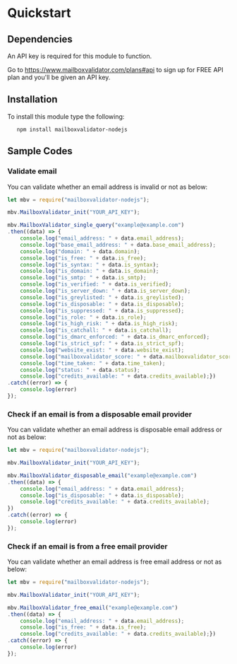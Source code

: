 # Quickstart

## Dependencies

An API key is required for this module to function.

Go to https://www.mailboxvalidator.com/plans#api to sign up for FREE API plan and you'll be given an API key.

## Installation

To install this module type the following:

```
   npm install mailboxvalidator-nodejs
```

## Sample Codes

### Validate email

You can validate whether an email address is invalid or not as below:

```javascript
let mbv = require("mailboxvalidator-nodejs");

mbv.MailboxValidator_init("YOUR_API_KEY");

mbv.MailboxValidator_single_query("example@example.com")
.then((data) => {
	console.log("email_address: " + data.email_address);
	console.log("base_email_address: " + data.base_email_address);
	console.log("domain: " + data.domain);
	console.log("is_free: " + data.is_free);
	console.log("is_syntax: " + data.is_syntax);
	console.log("is_domain: " + data.is_domain);
	console.log("is_smtp: " + data.is_smtp);
	console.log("is_verified: " + data.is_verified);
	console.log("is_server_down: " + data.is_server_down);
	console.log("is_greylisted: " + data.is_greylisted);
	console.log("is_disposable: " + data.is_disposable);
	console.log("is_suppressed: " + data.is_suppressed);
	console.log("is_role: " + data.is_role);
	console.log("is_high_risk: " + data.is_high_risk);
	console.log("is_catchall: " + data.is_catchall);
	console.log("is_dmarc_enforced: " + data.is_dmarc_enforced);
	console.log("is_strict_spf: " + data.is_strict_spf);
	console.log("website_exist: " + data.website_exist);
	console.log("mailboxvalidator_score: " + data.mailboxvalidator_score);
	console.log("time_taken: " + data.time_taken);
	console.log("status: " + data.status);
	console.log("credits_available: " + data.credits_available);})
.catch((error) => {
	console.log(error)
});
```

### Check if an email is from a disposable email provider

You can validate whether an email address is disposable email address or not as below:

```javascript
let mbv = require("mailboxvalidator-nodejs");

mbv.MailboxValidator_init("YOUR_API_KEY");

mbv.MailboxValidator_disposable_email("example@example.com")
.then((data) => {
	console.log("email_address: " + data.email_address);
	console.log("is_disposable: " + data.is_disposable);
	console.log("credits_available: " + data.credits_available);
})
.catch((error) => {
	console.log(error)
});
```

### Check if an email is from a free email provider

You can validate whether an email address is free email address or not as below:

```javascript
let mbv = require("mailboxvalidator-nodejs");

mbv.MailboxValidator_init("YOUR_API_KEY");

mbv.MailboxValidator_free_email("example@example.com")
.then((data) => {
	console.log("email_address: " + data.email_address);
	console.log("is_free: " + data.is_free);
	console.log("credits_available: " + data.credits_available);})
.catch((error) => {
	console.log(error)
});
```

